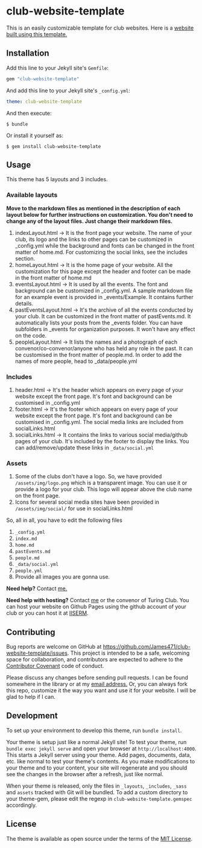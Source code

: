 # club-website-template

This is an easily customizable template for club websites. Here is a [website built using this template.]()

## Installation

Add this line to your Jekyll site's `Gemfile`:

```ruby
gem "club-website-template"
```

And add this line to your Jekyll site's `_config.yml`:

```yaml
theme: club-website-template
```

And then execute:

    $ bundle

Or install it yourself as:

    $ gem install club-website-template

## Usage

This theme has 5 layouts and 3 includes.

### Available layouts

**Move to the markdown files as mentioned in the description of each layout below for further instructions on customization. You don't need to change any of the layout files. Just change their markdown files.**
1. indexLayout.html &rarr; It is the front page your website. The name of your club, its logo and the links to other pages can be customized in _config.yml while the background and fonts can be changed in the front matter of home.md. For customizing the social links, see the includes section.
3. homeLayout.html &rarr; It is the home page of your website. All the customization for this page except the header and footer can be made in the front matter of home.md
4. eventsLayout.html &rarr; It is used by all the events. The font and background can be customized in _config.yml. A sample markdown file for an example event is provided in _events/Example. It contains further details.
5. pastEventsLayout.html &rarr; It's the archive of all the events conducted by your club. It can be customized in the front matter of pastEvents.md. It automatically lists your posts from the _events  folder. You can have subfolders in _events for organization purposes. It won't have any effect on the code.
6. peopleLayout.html &rarr; It lists the names and a photograph of each convenor/co-convenor/anyone who has held any role in the past. It can be customised in the front matter of people.md. In order to add the names of more people, head to _data/people.yml

### Includes
1. header.html &rarr; It's the header which appears on every page of your website except the front page. It's font and background can be customised in _config.yml
2. footer.html &rarr; It's the footer which appears on every page of your website except the front page. It's font and background can be customised in _config.yml. The social media links are included from socialLinks.html
3. socialLinks.html &rarr; It contains the links to various social media/github pages of your club. It's included by the footer to display the links. You can add/remove/update these links in ```_data/social.yml```

### Assets
1. Some of the clubs don't have a logo. So, we have provided ```/assets/img/logo.png``` which is a transparent image. You can use it or provide a logo for your club. This logo will appear above the club name on the front page.
2. Icons for several social media sites have been provided in ```/assets/img/social/``` for use in socialLinks.html

So, all in all, you have to edit the following files
1. ```_config.yml```
2. ```index.md```
3. ```home.md```
4. ```pastEvents.md```
5. ```people.md```
6. ```_data/social.yml```
7. ```people.yml```
8. Provide all images you are gonna use.

**Need help?**
Contact [me.](mailto:ms19117@iisermohali.ac.in)

**Need help with hosting?**
Contact [me](mailto:ms19117@iisermohali.ac.in) or the convenor of Turing Club. You can host your website on Github Pages using the github account of your club or you can host it at [IISERM](https://iiserm.github.io).

## Contributing

Bug reports are welcome on GitHub at https://github.com/James471/club-website-template/issues. This project is intended to be a safe, welcoming space for collaboration, and contributors are expected to adhere to the [Contributor Covenant](http://contributor-covenant.org) code of conduct.

Please discuss any changes before sending pull requests. I can be found somewhere in the library or at my [email address.](mailto:ms19117@iisermohali.ac.in) Or, you can always fork this repo, customize it the way you want and use it for your website. I will be glad to help if I can.

## Development

To set up your environment to develop this theme, run `bundle install`.

Your theme is setup just like a normal Jekyll site! To test your theme, run `bundle exec jekyll serve` and open your browser at `http://localhost:4000`. This starts a Jekyll server using your theme. Add pages, documents, data, etc. like normal to test your theme's contents. As you make modifications to your theme and to your content, your site will regenerate and you should see the changes in the browser after a refresh, just like normal.

When your theme is released, only the files in `_layouts`, `_includes`, `_sass` and `assets` tracked with Git will be bundled.
To add a custom directory to your theme-gem, please edit the regexp in `club-website-template.gemspec` accordingly.

## License

The theme is available as open source under the terms of the [MIT License](https://opensource.org/licenses/MIT).

